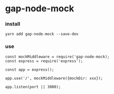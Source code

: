 # gap-node-mock

### install 
```
yarn add gap-node-mock --save-dev
```

### use
```
const mockMiddleware = require('gap-node-mock);
const express = require('express');

const app = express();

app.use('/', mockMiddleware({mockDir: xxx});

app.listen(port || 3000);
